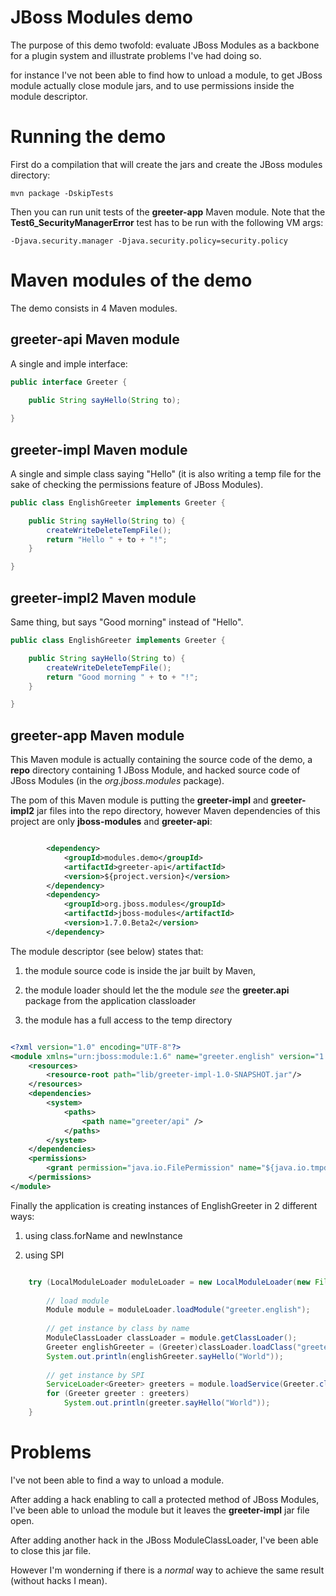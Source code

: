 # JBoss Modules demo

The purpose of this demo twofold: evaluate JBoss Modules as a backbone for a plugin system and illustrate problems I've had doing so.

for instance I've not been able to find how to unload a module, to get JBoss module actually close module jars, and to use permissions inside the module descriptor.


# Running the demo

First do a compilation that will create the jars and create the JBoss modules directory:

`mvn package -DskipTests`

Then you can run unit tests of the **greeter-app** Maven module.
Note that the **Test6_SecurityManagerError** test has to be run with the following VM args:

`-Djava.security.manager -Djava.security.policy=security.policy`


# Maven modules of the demo

The demo consists in 4 Maven modules.


## greeter-api Maven module
A single and imple interface:
```java
public interface Greeter {

    public String sayHello(String to);
    
}
```

## greeter-impl Maven module
A single and simple class saying "Hello" (it is also writing a temp file for the sake of checking the permissions feature of JBoss Modules).
```java
public class EnglishGreeter implements Greeter {

    public String sayHello(String to) {
        createWriteDeleteTempFile();
        return "Hello " + to + "!";
    }

}
```

## greeter-impl2 Maven module
Same thing, but says "Good morning" instead of "Hello".
```java
public class EnglishGreeter implements Greeter {

    public String sayHello(String to) {
        createWriteDeleteTempFile();
        return "Good morning " + to + "!";
    }

}
```

## greeter-app Maven module
This Maven module is actually containing the source code of the demo, a **repo** directory containing 1 JBoss Module, and hacked source code of JBoss Modules (in the *org.jboss.modules* package).

The pom of this Maven module is putting the **greeter-impl** and **greeter-impl2** jar files into the repo directory, however Maven dependencies of this project are only **jboss-modules** and **greeter-api**:

```xml

        <dependency>
            <groupId>modules.demo</groupId>
            <artifactId>greeter-api</artifactId>
            <version>${project.version}</version>
        </dependency>
        <dependency>
            <groupId>org.jboss.modules</groupId>
            <artifactId>jboss-modules</artifactId>
            <version>1.7.0.Beta2</version>
        </dependency>

```


The module descriptor (see below) states that:

1. the module source code is inside the jar built by Maven,

2. the module loader should let the the module *see* the **greeter.api** package from the application classloader

3. the module has a full access to the temp directory


```xml

<?xml version="1.0" encoding="UTF-8"?>
<module xmlns="urn:jboss:module:1.6" name="greeter.english" version="1.0-SNAPSHOT">
    <resources>
        <resource-root path="lib/greeter-impl-1.0-SNAPSHOT.jar"/>
    </resources>
    <dependencies>
        <system>
            <paths>
                <path name="greeter/api" />
            </paths>
        </system>
    </dependencies>
    <permissions>
        <grant permission="java.io.FilePermission" name="${java.io.tmpdir}/-" actions="read,write,delete"/>
    </permissions>
</module>

```


Finally the application is creating instances of EnglishGreeter in 2 different ways:

1. using class.forName and newInstance

2. using SPI

```java

	try (LocalModuleLoader moduleLoader = new LocalModuleLoader(new File[] { new File("repo") })) {
	   
	    // load module
	    Module module = moduleLoader.loadModule("greeter.english");
	
	    // get instance by class by name
	    ModuleClassLoader classLoader = module.getClassLoader();
	    Greeter englishGreeter = (Greeter)classLoader.loadClass("greeter.impl.EnglishGreeter").newInstance();
	    System.out.println(englishGreeter.sayHello("World"));
	   
	    // get instance by SPI
	    ServiceLoader<Greeter> greeters = module.loadService(Greeter.class);
	    for (Greeter greeter : greeters)
	        System.out.println(greeter.sayHello("World"));
	}
```


# Problems


I've not been able to find a way to unload a module.

After adding a hack enabling to call a protected method of JBoss Modules, I've been able to unload the module but it leaves the **greeter-impl** jar file open.

After adding another hack in the JBoss ModuleClassLoader, I've been able to close this jar file.

However I'm wonderning if there is a *normal* way to achieve the same result (without hacks I mean).



